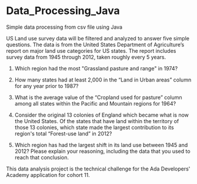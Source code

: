 # Data_Processing_Java
Simple data processing from csv file using Java

US Land use survey data will be filtered and analyzed to answer five simple questions. The data is 
from the United States Department of Agriculture’s report on major land use categories for US states. 
The report includes survey data from 1945 through 2012, taken roughly every 5 years.

1. Which region had the most "Grassland pasture and range" in 1974?

2. How many states had at least 2,000 in the “Land in Urban areas” column for 
any year prior to 1987?

3. What is the average value of the “Cropland used for pasture” column 
among all states within the Pacific and Mountain regions for 1964?

4. Consider the original 13 colonies of England which became what is now the 
United States. Of the states that have land within the territory of those 
13 colonies, which state made the largest contribution to its region's total 
“Forest-use land” in 2012?

5. Which region has had the largest shift in its land use between 1945 and 2012? 
Please explain your reasoning, including the data that you used to reach 
that conclusion.

This data analysis project is the technical challenge for the Ada Developers' Academy application 
for cohort 11. 

